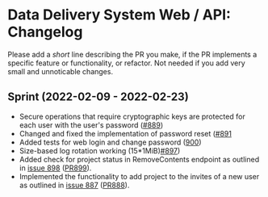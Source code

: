 # Data Delivery System Web / API: Changelog

Please add a _short_ line describing the PR you make, if the PR implements a specific feature or functionality, or refactor. Not needed if you add very small and unnoticable changes.

## Sprint (2022-02-09 - 2022-02-23)
* Secure operations that require cryptographic keys are protected for each user with the user's password ([#889](https://github.com/ScilifelabDataCentre/dds_web/pull/889))
* Changed and fixed the implementation of password reset ([#891](https://github.com/ScilifelabDataCentre/dds_web/pull/891)
* Added tests for web login and change password ([900](https://github.com/ScilifelabDataCentre/dds_web/pull/900))
* Size-based log rotation working (15*1MiB)[#897](https://github.com/ScilifelabDataCentre/dds_web/pull/897))
* Added check for project status in RemoveContents endpoint as outlined in [issue 898](https://github.com/ScilifelabDataCentre/dds_web/issues/898) ([PR899](https://github.com/ScilifelabDataCentre/dds_web/pull/899)). 
* Implemented the functionality to add project to the invites of a new user as outlined in [issue 887](https://github.com/scilifelabdatacentre/dds_web/issues/887) ([PR888](https://github.com/ScilifelabDataCentre/dds_web/pull/888)).